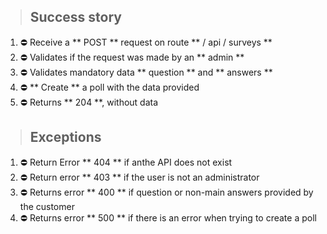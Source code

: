 > ## Success story

1. ⛔ Receive a ** POST ** request on route ** / api / surveys **
2. ⛔ Validates if the request was made by an ** admin **
3. ⛔ Validates mandatory data ** question ** and ** answers **
4. ⛔ ** Create ** a poll with the data provided
5. ⛔ Returns ** 204 **, without data

> ## Exceptions

1. ⛔ Return Error ** 404 ** if anthe API does not exist
2. ⛔ Return error ** 403 ** if the user is not an administrator
3. ⛔ Returns error ** 400 ** if question or non-main answers provided by the customer
4. ⛔ Returns error ** 500 ** if there is an error when trying to create a poll